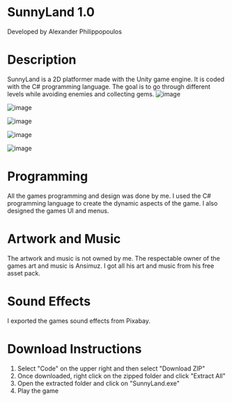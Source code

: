 # SunnyLand 1.0

Developed by Alexander Philippopoulos

# Description
SunnyLand is a 2D platformer made with the Unity game engine. It is coded with the C# programming language. The goal is to go through different levels while avoiding enemies and collecting gems.
![image](https://github.com/ajax815/SunnyLand-1.0/assets/161390808/4e4cb9e6-9da9-4bf5-89b0-6df5b5bb86a8)

![image](https://github.com/ajax815/SunnyLand-1.0/assets/161390808/c9574c5d-cf79-45c3-8417-1309dd7ab592)

![image](https://github.com/ajax815/SunnyLand-1.0/assets/161390808/7ac7cb2e-9a8c-4398-ba86-d7d2d5326f82)

![image](https://github.com/ajax815/SunnyLand-1.0/assets/161390808/2e179da9-4627-4d8f-8ac7-7a1afcd247be)

![image](https://github.com/ajax815/SunnyLand-1.0/assets/161390808/42d7de29-4830-45f2-a7ed-8dc49015b1b0)



# Programming
All the games programming and design was done by me. I used the C# programming language to create the dynamic aspects of the game. I also designed the games UI and menus.


# Artwork and Music
The artwork and music is not owned by me. The respectable owner of the games art and music is Ansimuz. I got all his art and music from his free asset pack.


# Sound Effects
I exported the games sound effects from Pixabay.

# Download Instructions
1. Select "Code" on the upper right and then select "Download ZIP"
2. Once downloaded, right click on the zipped folder and click "Extract All"
3. Open the extracted folder and click on "SunnyLand.exe"
4. Play the game
